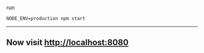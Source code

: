 

run 

```
NODE_ENV=production npm start
```

---
Now visit [http://localhost:8080](http://localhost:8080/) 
---


